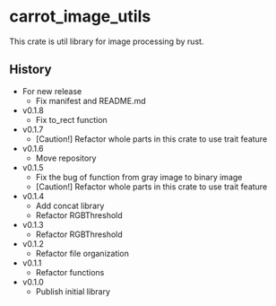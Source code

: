# carrot_image_utils

This crate is util library for image processing by rust.

## History

- For new release
  - Fix manifest and README.md
- v0.1.8
  - Fix to_rect function
- v0.1.7
  - [Caution!] Refactor whole parts in this crate to use trait feature
- v0.1.6
  - Move repository
- v0.1.5
  - Fix the bug of function from gray image to binary image
  - [Caution!] Refactor whole parts in this crate to use trait feature
- v0.1.4
  - Add concat library
  - Refactor RGBThreshold
- v0.1.3
  - Refactor RGBThreshold
- v0.1.2
  - Refactor file organization
- v0.1.1
  - Refactor functions
- v0.1.0
  - Publish initial library
